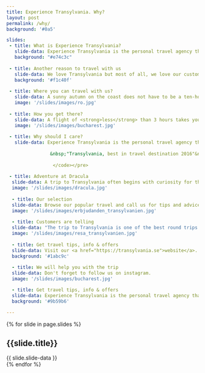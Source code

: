 ```yaml
---
title: Experience Transylvania. Why?
layout: post
permalink: /why/
background: '#0a5'

slides:
 - title: What is Experience Transylvania?
   slide-data: Experience Transylvania is the personal travel agency that takes you to the heart of Europe's perhaps most mysterious area. We create group trips and tailor made trips to Transylvania.
   background: "#e74c3c"
    
 - title: Another reason to travel with us    
   slide-data: We love Transylvania but most of all, we love our customers. We want to create amazing experiences for each of you who want to travel with us. A taste of our travels comes with this film. Feel free to take a trip to see that the reality is even nicer than the pictures!
   background: '#f1c40f'
   
 - title: Where you can travel with us?
   slide-data: A sunny autumn on the coast does not have to be a ten-hour flight away. Nice bathing weather, cozy and affordable hotels, exciting waves and soft bright sandy beaches are closer than you think.
   image: '/slides/images/ro.jpg'
     
 - title: How you get there?
   slide-data: A flight of <strong>less</strong> than 3 hours takes you to Bucharest, where the adventure of hot salty Black Sea begins.
   image: '/slides/images/bucharest.jpg'   
   
 - title: Why should I care?
   slide-data: Experience Transylvania is the personal travel agency that takes you to the heart of Europe's perhaps most mysterious area. With us you get the real Experience!<pre><code>
       
                &nbsp;"Transylvania, best in travel destination 2016"&nbsp; - Lonely Planet
                
                 </code></pre>   
   
 - title: Adventure at Dracula
  slide-data: A trip to Transylvania often begins with curiosity for the myth behind Dracula.
  image: '/slides/images/dracula.jpg'   
   
  - title: Our selection
  slide-data: Browse our popular travel and call us for tips and advice!
  image: '/slides/images/erbjudanden_transylvanien.jpg' 
   
  - title: Customers are telling
  slide-data: "The trip to Transylvania is one of the best round trips I've been to throughout my life." Thus, Auli, an active and resvan stockholmer, traveled to Transylvania in 2013.
  image: '/slides/images/resa_transylvanien.jpg'
   
  - title: Get travel tips, info & offers 
  slide-data: Visit our <a href="https://transylvania.se">website</a>. And subscribe to our <a href="https://www.instagram.com/xtransylvaniax/">instagram</a> account.
  background: '#1abc9c'
   
  - title: We will help you with the trip
  slide-data: Don't forget to follow us on instagram.
  image: '/slides/images/bucharest.jpg'   

  - title: Get travel tips, info & offers 
  slide-data: Experience Transylvania is the personal travel agency that takes you to the heart of Europe's perhaps most mysterious area. Transylvania is an exciting, safe and affordable destination.
  background: '#9b59b6' 

---
```


{% for slide in page.slides %}                 
<section data-background="{% if slide.image %}{{slide.image}}{% elsif slide.background %}{{slide.background}}{% else %}{{page.background}}{% endif %}">
        <h1>{{slide.title}}</h1>{{ slide.slide-data }}

</section>               
{% endfor %}
    

